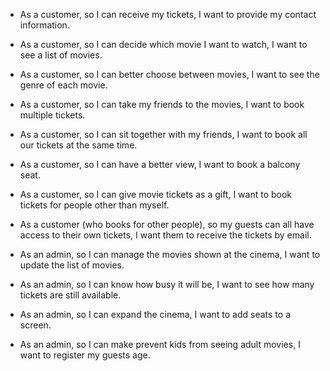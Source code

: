 - As a customer, so I can receive my tickets, I want to provide my contact information.
- As a customer, so I can decide which movie I want to watch, I want to see a list of movies.
- As a customer, so I can better choose between movies, I want to see the genre of each movie.

- As a customer, so I can take my friends to the movies, I want to book multiple tickets.
- As a customer, so I can sit together with my friends, I want to book all our tickets at the same time.

- As a customer, so I can have a better view, I want to book a balcony seat. 

- As a customer, so I can give movie tickets as a gift, I want to book tickets for people other than myself.
- As a customer (who books for other people), so my guests can all have access to their own tickets, I want them to receive the tickets by email.

- As an admin, so I can manage the movies shown at the cinema, I want to update the list of movies.
- As an admin, so I can know how busy it will be, I want to see how many tickets are still available.
- As an admin, so I can expand the cinema, I want to add seats to a screen.
- As an admin, so I can make prevent kids from seeing adult movies, I want to register my guests age.